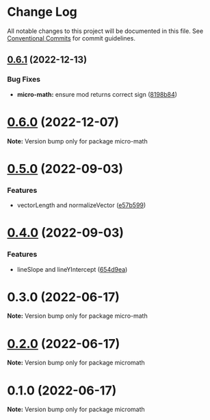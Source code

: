 # Change Log

All notable changes to this project will be documented in this file.
See [Conventional Commits](https://conventionalcommits.org) for commit guidelines.

## [0.6.1](https://github.com/tkofh/micro-math/compare/micro-math@0.6.0...micro-math@0.6.1) (2022-12-13)

### Bug Fixes

- **micro-math:** ensure mod returns correct sign ([8198b84](https://github.com/tkofh/micro-math/commit/8198b842fa4d1dab6c0bbd64b4eb08b45834b0a2))

# [0.6.0](https://github.com/tkofh/micro-math/compare/micro-math@0.5.0...micro-math@0.6.0) (2022-12-07)

**Note:** Version bump only for package micro-math

# [0.5.0](https://github.com/tkofh/micro-math/compare/micro-math@0.4.0...micro-math@0.5.0) (2022-09-03)

### Features

- vectorLength and normalizeVector ([e57b599](https://github.com/tkofh/micro-math/commit/e57b599f7747b2eee3b98b682e88cba09056ac45))

# [0.4.0](https://github.com/tkofh/micro-math/compare/micro-math@0.3.0...micro-math@0.4.0) (2022-09-03)

### Features

- lineSlope and lineYIntercept ([654d9ea](https://github.com/tkofh/micro-math/commit/654d9ea51958aea2a466be831b7b6fdf857593f3))

# 0.3.0 (2022-06-17)

**Note:** Version bump only for package micro-math

# [0.2.0](https://github.com/tkofh/micromath/compare/micromath@0.1.0...micromath@0.2.0) (2022-06-17)

**Note:** Version bump only for package micromath

# 0.1.0 (2022-06-17)

**Note:** Version bump only for package micromath
